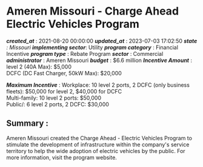 # Ameren Missouri - Charge Ahead Electric Vehicles Program 
 ***created_at*** : 2021-08-20 00:00:00 
 ***updated_at*** : 2023-07-03 17:02:50 
 ***state** : Missouri 
 **implementing sector***: Utility 
 ***program category*** : Financial Incentive 
 ***program type*** : Rebate Program 
 ***sector*** : Commercial 
 ***administrator*** : Ameren Missouri 
 ***budget*** : $6.6 million 
 ***Incentive Amount*** : level 2 (40A Max): $5,000  
DCFC (DC Fast Charger, 50kW Max): $20,000

 
 ***Maximum Incentive*** : Workplace: 10 level 2 ports, 2 DCFC (only business fleets): $50,000 for level
2, $40,000 for DCFC  
Multi-family: 10 level 2 ports: $50,000  
Public/: 6 level 2 ports, 2 DCFC: $30,000

 
 ## Summary : 
 Ameren Missouri created the Charge Ahead - Electric Vehicles Program to
stimulate the development of infrastructure within the company's service
territory to help the wide adoption of electric vehicles by the public. For
more information, visit the program website.

 
 